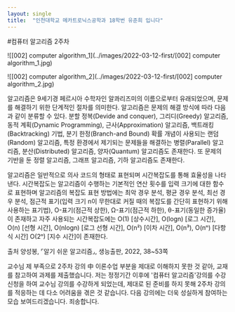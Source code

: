 ```yaml
---
layout: single
title:  "인천대학교 메카트로닉스공학과 18학번 유준희 입니다"
---
```


#컴퓨터 알고리즘 2주차



![[002] computer algorithm_1](../images/2022-03-12-first/[002] computer algorithm_1.jpg)

![[002] computer algorithm_2](../images/2022-03-12-first/[002] computer algorithm_2.jpg)

알고리즘은 9세기경 페르시아 수학자인 알콰리즈미의 이름으로부터 유래되었으며, 문제를 해결하기 위한 단계적인 절차를 의미한다.
알고리즘은 문제의 해결 방식에 따라 다음과 같이 분류할 수 있다.
분할 정복(Devide and conquer), 그리디(Greedy) 알고리즘, 동적 계획(Dynamic Programming), 근사(Approximation) 알고리즘, 백트래킹(Backtracking) 기법, 분기 한정(Branch-and Bound)
확률 개념이 사용되는 랜덤(Random) 알고리즘, 특정 환경에서 제기되는 문제들을 해결하는 병렬(Parallel) 알고리즘, 분산(Distributed) 알고리즘, 양자(Quantum) 알고리즘도 존재한다.
또 문제의 기반을 둔 정렬 알고리즘, 그래프 알고리즘, 기하 알고리즘도 존재한다.

알고리즘은 일반적으로 의사 코드의 형태로 표현되며 시간복잡도를 통해 효율성을 나타낸다.
시간복잡도는 알고리즘이 수행하는 기본적인 연산 횟수를 입력 크기에 대한 함수로 표현하며 알고리즘의 복잡도 표현 방법에는
최악 경우 분석, 평균 경우 분석, 최선 경우 분석, 점근적 표기(입력 크기 n이 무한대로 커질 때의 복잡도를 간단히 표현하기 위해 사용하는 표기법), O-표기(점근적 상한), Ω-표기(점근적 하한), θ-표기(동일한 증가율)이 존재하고
자주 사용되는 시간복잡도에는 
O(1) [상수시간], O(logn) [로그 시간], O(n) [선형 시간], O(nlogn) [로그 선형 시간], O(n²) [이차 시간], O(n³), O(nⁿ) [다항식 시간] O(2ⁿ) [지수 시간]이 존재한다.

출처  양성봉, ⌜알기 쉬운 알고리즘⌟, 생능출판, 2022, 38~53쪽

교수님 제 부족으로 2주차 강의 中 이론수업 부분을 제대로 이해하지 못한 것 같아, 교재를 참고하여 과제를 제출했습니다.
저는 정정기간 이후에 '컴퓨터 알고리즘'강의를 수강신청을 하여 교수님 강의를 수강하게 되었는데, 제대로 된 준비를 하지 못해 2주차 강의를 적응하는 데 다소 어려움을 겪은 것 같습니다.
다음 강의에는 더욱 성실하게 참여하는 모습 보여드리겠습니다. 죄송합니다.
